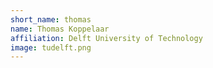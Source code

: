 ```yaml
---
short_name: thomas
name: Thomas Koppelaar
affiliation: Delft University of Technology
image: tudelft.png
---
```

